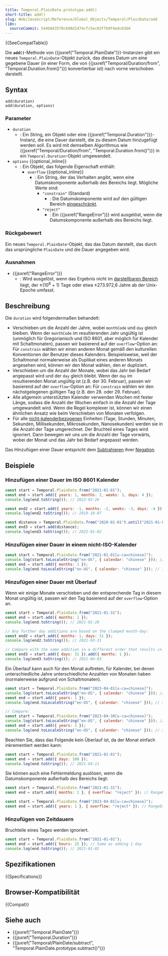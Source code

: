 ```yaml
---
title: Temporal.PlainDate.prototype.add()
short-title: add()
slug: Web/JavaScript/Reference/Global_Objects/Temporal/PlainDate/add
l10n:
  sourceCommit: 544b843570cb08d1474cfc5ec03ffb9f4edc0166
---
```


{{SeeCompatTable}}

Die **`add()`**-Methode von {{jsxref("Temporal.PlainDate")}}-Instanzen gibt ein neues `Temporal.PlainDate`-Objekt zurück, das dieses Datum um eine gegebene Dauer (in einer Form, die von {{jsxref("Temporal/Duration/from", "Temporal.Duration.from()")}} konvertierbar ist) nach vorne verschoben darstellt.

## Syntax

```js-nolint
add(duration)
add(duration, options)
```

### Parameter

- `duration`
  - : Ein String, ein Objekt oder eine {{jsxref("Temporal.Duration")}}-Instanz, die eine Dauer darstellt, die zu diesem Datum hinzugefügt werden soll. Es wird mit demselben Algorithmus wie {{jsxref("Temporal/Duration/from", "Temporal.Duration.from()")}} in ein `Temporal.Duration`-Objekt umgewandelt.
- `options` {{optional_inline}}
  - : Ein Objekt, das folgende Eigenschaft enthält:
    - `overflow` {{optional_inline}}
      - : Ein String, der das Verhalten angibt, wenn eine Datumskomponente außerhalb des Bereichs liegt. Mögliche Werte sind:
        - `"constrain"` (Standard)
          - : Die Datumskomponente wird auf den gültigen Bereich [eingeschränkt](/de/docs/Web/JavaScript/Reference/Global_Objects/Temporal/PlainDate#invalid_date_clamping).
        - `"reject"`
          - : Ein {{jsxref("RangeError")}} wird ausgelöst, wenn die Datumskomponente außerhalb des Bereichs liegt.

### Rückgabewert

Ein neues `Temporal.PlainDate`-Objekt, das das Datum darstellt, das durch das ursprüngliche `PlainDate` und die Dauer angegeben wird.

### Ausnahmen

- {{jsxref("RangeError")}}
  - : Wird ausgelöst, wenn das Ergebnis nicht im [darstellbaren Bereich](/de/docs/Web/JavaScript/Reference/Global_Objects/Temporal#representable_dates) liegt, der ±(10<sup>8</sup> + 1) Tage oder etwa ±273.972,6 Jahre ab der Unix-Epoche umfasst.

## Beschreibung

Die `duration` wird folgendermaßen behandelt:

- Verschieben um die Anzahl der Jahre, wobei `monthCode` und `day` gleich bleiben. Wenn der `monthCode` im resultierenden Jahr ungültig ist (unmöglich für Gregorianisch und ISO 8601, aber möglich für Kalender mit Schaltmonaten), passen wir basierend auf der `overflow`-Option an: Für `constrain` wählen wir einen anderen Monat gemäß den kulturellen Konventionen der Benutzer dieses Kalenders. Beispielsweise, weil der Schaltmonat normalerweise als Duplikat eines anderen Monats angesehen wird, können wir den Monat wählen, den er dupliziert.
- Verschieben um die Anzahl der Monate, wobei das Jahr bei Bedarf angepasst wird und der `day` gleich bleibt. Wenn der `day` im resultierenden Monat ungültig ist (z.B. der 30. Februar), passen wir basierend auf der `overflow`-Option an: Für `constrain` wählen wir den nächstgelegenen gültigen Tag (z.B. den 28. oder 29. Februar).
- Alle allgemein unterstützten Kalender verwenden Wochen mit fester Länge, sodass die Anzahl der Wochen einfach in die Anzahl der Tage umgewandelt wird. Wenn die Regel komplexer ist, können wir einen ähnlichen Ansatz wie beim Verschieben von Monaten verfolgen.
- Für alle [nicht-kalenderbezogenen](/de/docs/Web/JavaScript/Reference/Global_Objects/Temporal/Duration#calendar_durations) Einheiten (Tage, Stunden, Minuten, Sekunden, Millisekunden, Mikrosekunden, Nanosekunden) werden sie in die Anzahl der Tage umgerechnet. Der Bruchteil eines Tages wird ignoriert. Dann bewegen wir uns um die Anzahl der Tage vorwärts, wobei der Monat und das Jahr bei Bedarf angepasst werden.

Das Hinzufügen einer Dauer entspricht dem [Subtrahieren](/de/docs/Web/JavaScript/Reference/Global_Objects/Temporal/PlainDate/subtract) ihrer [Negation](/de/docs/Web/JavaScript/Reference/Global_Objects/Temporal/Duration/negated).

## Beispiele

### Hinzufügen einer Dauer im ISO 8601 Kalender

```js
const start = Temporal.PlainDate.from("2021-01-01");
const end = start.add({ years: 1, months: 2, weeks: 3, days: 4 });
console.log(end.toString()); // 2022-03-26

const end2 = start.add({ years: -1, months: -2, weeks: -3, days: -4 });
console.log(end2.toString()); // 2019-10-07

const distance = Temporal.PlainDate.from("2020-01-01").until("2021-01-01"); // 366 days
const end3 = start.add(distance);
console.log(end3.toString()); // 2022-01-02
```

### Hinzufügen einer Dauer in einem nicht-ISO-Kalender

```js
const start = Temporal.PlainDate.from("2021-01-01[u-ca=chinese]");
console.log(start.toLocaleString("en-US", { calendar: "chinese" })); // 11/18/2020
const end = start.add({ months: 1 });
console.log(end.toLocaleString("en-US", { calendar: "chinese" })); // 12/18/2020
```

### Hinzufügen einer Dauer mit Überlauf

Wenn wir einige Monate verschieben und der entsprechende Tag in diesem Monat ungültig ist, passen wir den Tag basierend auf der `overflow`-Option an.

```js
const start = Temporal.PlainDate.from("2021-01-31");
const end = start.add({ months: 1 });
console.log(end.toString()); // 2021-02-28

// Any further day additions are based on the clamped month-day:
const end2 = start.add({ months: 1, days: 31 });
console.log(end2.toString()); // 2021-03-31

// Compare with the same addition in a different order that results in no overflow:
const end3 = start.add({ days: 31 }).add({ months: 1 });
console.log(end3.toString()); // 2021-04-03
```

Ein Überlauf kann auch für den Monat auftreten, für Kalender, bei denen unterschiedliche Jahre unterschiedliche Anzahlen von Monaten haben (normalerweise aufgrund von Schaltmonaten).

```js
const start = Temporal.PlainDate.from("2023-04-01[u-ca=chinese]");
console.log(start.toLocaleString("en-US", { calendar: "chinese" })); // 2bis/11/2023; "bis" means leap month
const end = start.add({ years: 1 });
console.log(end.toLocaleString("en-US", { calendar: "chinese" })); // 3/11/2024

// Compare:
const start = Temporal.PlainDate.from("2023-04-30[u-ca=chinese]");
console.log(start.toLocaleString("en-US", { calendar: "chinese" })); // 3/11/2023
const end = start.add({ years: 1 });
console.log(end.toLocaleString("en-US", { calendar: "chinese" })); // 3/11/2024; same day as above!
```

Beachten Sie, dass das Folgende kein Überlauf ist, da der Monat einfach inkrementiert werden kann:

```js
const start = Temporal.PlainDate.from("2021-01-01");
const end = start.add({ days: 100 });
console.log(end.toString()); // 2021-04-11
```

Sie können auch eine Fehlermeldung auslösen, wenn die Datumskomponente außerhalb des Bereichs liegt:

```js
const start = Temporal.PlainDate.from("2021-01-31");
const end = start.add({ months: 1 }, { overflow: "reject" }); // RangeError: date value "day" not in 1..28: 31

const start = Temporal.PlainDate.from("2023-04-01[u-ca=chinese]");
const end = start.add({ years: 1 }, { overflow: "reject" }); // RangeError: invalid "monthCode" calendar field: M02L
```

### Hinzufügen von Zeitdauern

Bruchteile eines Tages werden ignoriert.

```js
const start = Temporal.PlainDate.from("2021-01-01");
const end = start.add({ hours: 25 }); // Same as adding 1 day
console.log(end.toString()); // 2021-01-02
```

## Spezifikationen

{{Specifications}}

## Browser-Kompatibilität

{{Compat}}

## Siehe auch

- {{jsxref("Temporal.PlainDate")}}
- {{jsxref("Temporal.Duration")}}
- {{jsxref("Temporal/PlainDate/subtract", "Temporal.PlainDate.prototype.subtract()")}}

